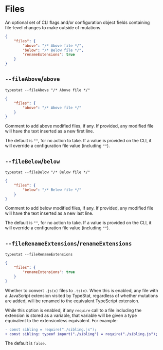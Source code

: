 # Files

An optional set of CLI flags and/or configuration object fields containing file-level changes to make outside of mutations.

```json
{
    "files": {
        "above": "/* Above file */",
        "below": "/* Below file */",
        "renameExtensions": true
    }
}
```

## `--fileAbove`/`above`

```shell
typestat --fileAbove "/* Above file */"
```

```json
{
    "files": {
        "above": "/* Above file */"
    }
}
```

Comment to add above modified files, if any.
If provided, any modified file will have the text inserted as a new first line.

The default is `""`, for no action to take.
If a value is provided on the CLI, it will override a configuration file value (including `""`).

## `--fileBelow`/`below`

```shell
typestat --fileBelow "/* Below file */"
```

```json
{
    "files": {
        "below": "/* Below file */"
    }
}
```

Comment to add below modified files, if any.
If provided, any modified file will have the text inserted as a new last line.

The default is `""`, for no action to take.
If a value is provided on the CLI, it will override a configuration file value (including `""`).

## `--fileRenameExtensions`/`renameExtensions`

```shell
typestat --fileRenameExtensions
```

```json
{
    "files": {
        "renameExtensions": true
    }
}
```

Whether to convert `.js(x)` files to `.ts(x)`.
When this is enabled, any file with a JavaScript extension visited by TypeStat,
regardless of whether mutations are added, will be renamed to the equivalent TypeScript extension.

While this option is enabled, if any `require` call to a file including the extension is stored as a variable,
that variable will be given a type equivalent to the extensionless equivalent.
For example:

```diff
- const sibling = require("./sibling.js");
+ const sibling: typeof import("./sibling") = require("./sibling.js");
```

The default is `false`.
